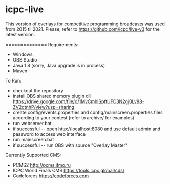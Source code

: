 icpc-live
==============

This version of overlays for competitive programming broadcasts was used from 2015 til 2021. Please, refer to https://github.com/icpc/live-v3 for the latest version.

==============
Requirements:
* Windows
* OBS Studio
* Java 1.8 (sorry, Java upgrade is in process)
* Maven

To Run:
* checkout the repository
* install OBS shared memory plugin dll https://drive.google.com/file/d/1MvCmhlSpftUFC3N2gj0Lv88-ZV2dtnhP/view?usp=sharing
* create config/events.properties and config/mainscreen.properties files according to your contest (refer to archive/ for examples)
* run webserver.bat
* if successful -- open http://localhost:8080 and use default admin and password to access web interface
* run mainscreen.bat
* if successful -- run OBS with source "Overlay Master"

Currently Supported CMS:
* PCMS2 http://pcms.itmo.ru
* ICPC World Finals CMS https://tools.icpc.global/cds/
* Codeforces https://codeforces.com
